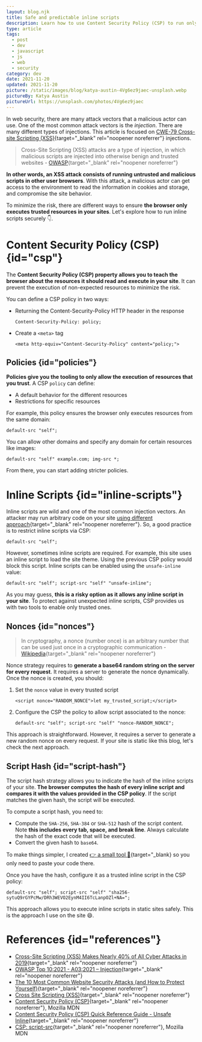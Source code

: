 ```yaml
---
layout: blog.njk
title: Safe and predictable inline scripts
description: Learn how to use Content Security Policy (CSP) to run only trusted inline scripts in your site.
type: article
tags:
  - post
  - dev
  - javascript
  - js
  - web
  - security
category: dev
date: 2021-11-20
updated: 2021-11-20
picture: /static/images/blog/katya-austin-4Vg6ez9jaec-unsplash.webp
pictureBy: Katya Austin
pictureUrl: https://unsplash.com/photos/4Vg6ez9jaec
---
```


In web security, there are many attack vectors that a malicious actor can use. One of the most common attack vectors is the _injection_. There are many different types of injections. This article is focused on [CWE-79 Cross-site Scripting (XSS)](https://cwe.mitre.org/data/definitions/79.html){target="_blank" rel="noopener noreferrer"} injections.

> Cross-Site Scripting (XSS) attacks are a type of injection, in which malicious scripts are injected into otherwise benign and trusted websites - [OWASP](https://owasp.org/www-community/attacks/xss/){target="_blank" rel="noopener noreferrer"}

**In other words, an XSS attack consists of running untrusted and malicious scripts in other user browsers**. With this attack, a malicious actor can get access to the environment to read the information in cookies and storage, and compromise the site behavior. 

To minimize the risk, there are different ways to ensure **the browser only executes trusted resources in your sites**. Let's explore how to run inline scripts securely 👇.

# Content Security Policy (CSP) {id="csp"}

The **Content Security Policy (CSP) property allows you to teach the browser about the resources it should read and execute in your site**. It can prevent the execution of non-expected resources to minimize the risk. 

You can define a CSP policy in two ways:

* Returning the Content-Security-Policy HTTP header in the response

  ```
  Content-Security-Policy: policy;
  ```

* Create a `<meta>` tag

  ```
  <meta http-equiv="Content-Security-Policy" content="policy;">
  ```

## Policies {id="policies"}

**Policies give you the tooling to only allow the execution of resources that you trust**. A CSP `policy` can define:

* A default behavior for the different resources
* Restrictions for specific resources

For example, this policy ensures the browser only executes resources from the same domain:

```
default-src "self";
```

You can allow other domains and specify any domain for certain resources like images:

```
default-src "self" example.com; img-src *;
```

From there, you can start adding stricter policies.

# Inline Scripts {id="inline-scripts"}

Inline scripts are wild and one of the most common injection vectors. An attacker may run arbitrary code on your site [using different approach](https://owasp.org/www-community/attacks/xss/#description){target="_blank" rel="noopener noreferrer"}. So, a good practice is to restrict inline scripts via CSP:

```
default-src "self";
```

However, sometimes inline scripts are required. For example, this site uses an inline script to load the site theme. Using the previous CSP policy would block this script. Inline scripts can be enabled using the `unsafe-inline` value:

```
default-src "self"; script-src "self" "unsafe-inline";
```

As you may guess, **this is a risky option as it allows any inline script in your site**. To protect against unexpected inline scripts, CSP provides us with two tools to enable only trusted ones.

## Nonces {id="nonces"}

> In cryptography, a nonce (number once) is an arbitrary number that can be used just once in a cryptographic communication - [Wikipedia](https://en.wikipedia.org/wiki/Cryptographic_nonce){target="_blank" rel="noopener noreferrer"}

Nonce strategy requires to **generate a base64 random string on the server for every request**. It requires a server to generate the nonce dynamically. Once the nonce is created, you should:

1. Set the `nonce` value in every trusted script 

    ```
    <script nonce="RANDOM_NONCE">let my_trusted_script;</script>
    ```

2. Configure the CSP the policy to allow script associated to the nonce: 

    ```
    default-src "self"; script-src "self" "nonce-RANDOM_NONCE";
    ```

This approach is straightforward. However, it requires a server to generate a new random nonce on every request. If your site is static like this blog, let's check the next approach.

## Script Hash {id="script-hash"}

The script hash strategy allows you to indicate the hash of the inline scripts of your site. **The browser computes the hash of every inline script and compares it with the values provided in the CSP policy**. If the script matches the given hash, the script will be executed. 

To compute a script hash, you need to:

* Compute the `SHA-256`, `SHA-384` or `SHA-512` hash of the script content. Note **this includes every tab, space, and break line**. Always calculate the hash of the exact code that will be executed.
* Convert the given hash to `base64`.

To make things simpler, I created [👉 a small tool 🔨](/playground/csp-script-hash/){target="_blank} so you only need to paste your code there.

Once you have the hash, configure it as a trusted inline script in the CSP policy:

```
default-src "self"; script-src "self" "sha256-sytuQ9rGYPcMw/DRh3WEVO2EynM4II6TcLanpOZl+NA=";
```

This approach allows you to execute inline scripts in static sites safely. This is the approach I use on the site 😄.

# References {id="references"}

- [Cross-Site Scripting (XSS) Makes Nearly 40% of All Cyber Attacks in 2019](https://www.precisesecurity.com/articles/cross-site-scripting-xss-makes-nearly-40-of-all-cyber-attacks-in-2019/){target="_blank" rel="noopener noreferrer"}
- [
OWASP Top 10:2021 - A03:2021 – Injection](https://owasp.org/Top10/A03_2021-Injection/){target="_blank" rel="noopener noreferrer"}
- [The 10 Most Common Website Security Attacks (and How to Protect Yourself)](https://www.tripwire.com/state-of-security/featured/most-common-website-security-attacks-and-how-to-protect-yourself/){target="_blank" rel="noopener noreferrer"}
- [Cross Site Scripting (XSS)](https://owasp.org/www-community/attacks/xss/){target="_blank" rel="noopener noreferrer"}
- [Content Security Policy (CSP)](https://developer.mozilla.org/en-US/docs/Web/HTTP/CSP){target="_blank" rel="noopener noreferrer"}, Mozilla MDN
- [Content Security Policy (CSP) Quick Reference Guide - Unsafe Inline](https://content-security-policy.com/unsafe-inline/){target="_blank" rel="noopener noreferrer"}
- [CSP: script-src](https://developer.mozilla.org/en-US/docs/Web/HTTP/Headers/Content-Security-Policy/script-src){target="_blank" rel="noopener noreferrer"}, Mozilla MDN
